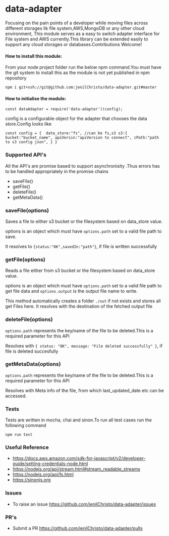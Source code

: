 # data-adapter

Focusing on the pain points of a developer while moving files across different storages lik file system,AWS,MongoDB or any other cloud environment, This module serves as a easy to switch adapter interface for File system and AWS currently.This library can be extended easily to support any cloud storages or databases.Contributions Welcome!

#### How to install this module:

From your node project folder run  the below npm command.You must have the git system to install this as the module is not yet published in npm repository

`npm i git+ssh://git@github.com:jenilChristo/data-adapter.git#master`

#### How to initialise the module:

`const dataAdapter = require('data-adapter')(config);`

config is a configurable object for the adapter that chooses the data store.Config looks like

`const config = { 
  data_store:"fs", //can be fs,s3
  s3:{
      bucket:"bucket_name",
      apiVersin:"apiVersion to connect",
      cPath:"path to s3 config json",
  }
}`

### Supported API's
All the API's are promise based to support asynchronisity .Thus errors has to be handled appropriately in the promise chains

* saveFile()
* getFile()
* deleteFile()
* getMetaData()

### saveFile(options)
Saves a file to either s3 bucket or the filesystem based on data_store value.

options is an object which must have `options.path` set to a valid file path to save. 

It resolves to `{status:"OK",savedIn:"path"}`, if file is written successfully

### getFile(options)
Reads a file  either from s3 bucket or the filesystem based on data_store value.

options is an object which must have `options.path` set to a valid file path to get file data
and `options.output` is the output file name to write.

This method automatically creates a folder `./out` if not exists and stores all get Files here.
It resolves with the destination of the fetched output file

###  deleteFile(options)

`options.path` represents the key/name of the file to be deleted.This is a required parameter for this API

Resolves with `{ status: "OK", message: "File deleted successfully" }`, if file is deleted succesfully

###  getMetaData(options)

`options.path` represents the key/name of the file to be deleted.This is a required parameter for this API

Resolves with Meta info of the file, from which last_updated_date etc can be accessed.

### Tests
Tests are written in mocha, chai and sinon.To run all test cases run the following command

`npm run test`

### Useful Reference
* https://docs.aws.amazon.com/sdk-for-javascript/v2/developer-guide/setting-credentials-node.html
* https://nodejs.org/api/stream.html#stream_readable_streams
* https://nodejs.org/api/fs.html
* https://sinonjs.org

### Issues
* To raise an issue https://github.com/jenilChristo/data-adapter/issues

### PR's
* Submit a PR https://github.com/jenilChristo/data-adapter/pulls
